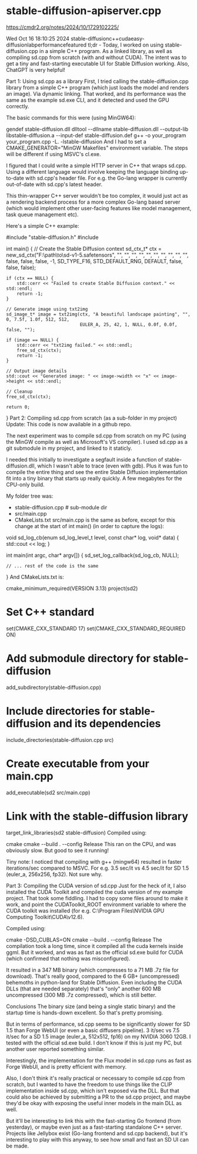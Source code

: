 # stable-diffusion-apiserver.cpp

https://cmdr2.org/notes/2024/10/1729102225/

Wed Oct 16 18:10:25 2024
stable-diffusionc++cudaeasy-diffusionlabperformancefeatured
tl;dr - Today, I worked on using stable-diffusion.cpp in a simple C++ program. As a linked library, as well as compiling sd.cpp from scratch (with and without CUDA). The intent was to get a tiny and fast-starting executable UI for Stable Diffusion working. Also, ChatGPT is very helpful!

Part 1: Using sd.cpp as a library
First, I tried calling the stable-diffusion.cpp library from a simple C++ program (which just loads the model and renders an image). Via dynamic linking. That worked, and its performance was the same as the example sd.exe CLI, and it detected and used the GPU correctly.

The basic commands for this were (using MinGW64):

gendef stable-diffusion.dll
dlltool --dllname stable-diffusion.dll --output-lib libstable-diffusion.a --input-def stable-diffusion.def
g++ -o your_program your_program.cpp -L. -lstable-diffusion
And I had to set a CMAKE_GENERATOR="MinGW Makefiles" environment variable. The steps will be different if using MSVC's cl.exe.

I figured that I could write a simple HTTP server in C++ that wraps sd.cpp. Using a different language would involve keeping the language binding up-to-date with sd.cpp's header file. For e.g. the Go-lang wrapper is currently out-of-date with sd.cpp's latest header.

This thin-wrapper C++ server wouldn't be too complex, it would just act as a rendering backend process for a more complex Go-lang based server (which would implement other user-facing features like model management, task queue management etc).

Here's a simple C++ example:

#include "stable-diffusion.h"
#include <iostream>

int main() {
    // Create the Stable Diffusion context
    sd_ctx_t* ctx = new_sd_ctx("F:\\path\\to\\sd-v1-5.safetensors", "", "", "", "", "", "", "", "", "", "",
                                false, false, false, -1, SD_TYPE_F16, STD_DEFAULT_RNG, DEFAULT, false, false, false);

    if (ctx == NULL) {
        std::cerr << "Failed to create Stable Diffusion context." << std::endl;
        return -1;
    }

    // Generate image using txt2img
    sd_image_t* image = txt2img(ctx, "A beautiful landscape painting", "", 0, 7.5f, 1.0f, 512, 512,
                                EULER_A, 25, 42, 1, NULL, 0.0f, 0.0f, false, "");

    if (image == NULL) {
        std::cerr << "txt2img failed." << std::endl;
        free_sd_ctx(ctx);
        return -1;
    }

    // Output image details
    std::cout << "Generated image: " << image->width << "x" << image->height << std::endl;

    // Cleanup
    free_sd_ctx(ctx);
     
    return 0;
}
Part 2: Compiling sd.cpp from scratch (as a sub-folder in my project)
Update: This code is now available in a github repo.

The next experiment was to compile sd.cpp from scratch on my PC (using the MinGW compile as well as Microsoft's VS compiler). I used sd.cpp as a git submodule in my project, and linked to it staticly.

I needed this initially to investigate a segfault inside a function of stable-diffusion.dll, which I wasn't able to trace (even with gdb). Plus it was fun to compile the entire thing and see the entire Stable Diffusion implementation fit into a tiny binary that starts up really quickly. A few megabytes for the CPU-only build.

My folder tree was:

- stable-diffusion.cpp # sub-module dir
- src/main.cpp
- CMakeLists.txt
src/main.cpp is the same as before, except for this change at the start of int main() (in order to capture the logs):

void sd_log_cb(enum sd_log_level_t level, const char* log, void* data) {
    std::cout << log;
}

int main(int argc, char* argv[]) {
    sd_set_log_callback(sd_log_cb, NULL);

    // ... rest of the code is the same
}
And CMakeLists.txt is:

cmake_minimum_required(VERSION 3.13)
project(sd2)

# Set C++ standard
set(CMAKE_CXX_STANDARD 17)
set(CMAKE_CXX_STANDARD_REQUIRED ON)

# Add submodule directory for stable-diffusion
add_subdirectory(stable-diffusion.cpp)

# Include directories for stable-diffusion and its dependencies
include_directories(stable-diffusion.cpp src)

# Create executable from your main.cpp
add_executable(sd2 src/main.cpp)

# Link with the stable-diffusion library
target_link_libraries(sd2 stable-diffusion)
Compiled using:

cmake
cmake --build . --config Release
This ran on the CPU, and was obviously slow. But good to see it running!

Tiny note: I noticed that compiling with g++ (mingw64) resulted in faster iterations/sec compared to MSVC. For e.g. 3.5 sec/it vs 4.5 sec/it for SD 1.5 (euler_a, 256x256, fp32). Not sure why.

Part 3: Compiling the CUDA version of sd.cpp
Just for the heck of it, I also installed the CUDA Toolkit and compiled the cuda version of my example project. That took some fiddling. I had to copy some files around to make it work, and point the CUDAToolkit_ROOT environment variable to where the CUDA toolkit was installed (for e.g. C:\Program Files\NVIDIA GPU Computing Toolkit\CUDA\v12.6).

Compiled using:

cmake -DSD_CUBLAS=ON
cmake --build . --config Release
The compilation took a long time, since it compiled all the cuda kernels inside ggml. But it worked, and was as fast as the official sd.exe build for CUDA (which confirmed that nothing was misconfigured).

It resulted in a 347 MB binary (which compresses to a 71 MB .7z file for download). That's really good, compared to the 6 GB+ (uncompressed) behemoths in python-land for Stable Diffusion. Even including the CUDA DLLs (that are needed separately) that's "only" another 600 MB uncompressed (300 MB .7z compressed), which is still better.

Conclusions
The binary size (and being a single static binary) and the startup time is hands-down excellent. So that's pretty promising.

But in terms of performance, sd.cpp seems to be significantly slower for SD 1.5 than Forge WebUI (or even a basic diffusers pipeline). 3 it/sec vs 7.5 it/sec for a SD 1.5 image (euler_a, 512x512, fp16) on my NVIDIA 3060 12GB. I tested with the official sd.exe build. I don't know if this is just my PC, but another user reported something similar.

Interestingly, the implementation for the Flux model in sd.cpp runs as fast as Forge WebUI, and is pretty efficient with memory.

Also, I don't think it's really practical or necessary to compile sd.cpp from scratch, but I wanted to have the freedom to use things like the CLIP implementation inside sd.cpp, which isn't exposed via the DLL. But that could also be achieved by submitting a PR to the sd.cpp project, and maybe they'd be okay with exposing the useful inner models in the main DLL as well.

But it'll be interesting to link this with the fast-starting Go frontend (from yesterday), or maybe even just as a fast-starting standalone C++ server. Projects like Jellybox exist (Go-lang frontend and sd.cpp backend), but it's interesting to play with this anyway, to see how small and fast an SD UI can be made.
